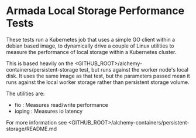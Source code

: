 # Armada Local Storage Performance Tests

These tests run a Kubernetes job that uses a simple GO client within a debian based image, to dynamically drive a couple of Linux utilities to measure the performance of local storage within a Kubernetes cluster.

This is based heavily on the <GITHUB_ROOT>/alchemy-containers/persistent-storage test, but runs against the worker node's local disk. It uses the same image as that test, but the parameters passed mean it runs against the local worker storage rather than persistent storage volume.

The utilities are:

* fio : Measures read/write performance
* ioping : Measures io latency

For more information see <GITHUB_ROOT>/alchemy-containers/persistent-storage/README.md
